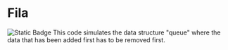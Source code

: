 # Fila
![Static Badge](https://img.shields.io/badge/:badgeContent)
This code simulates the data structure "queue" where the data that has been added first has to be removed first.
